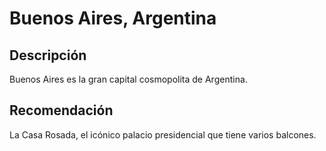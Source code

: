 # Buenos Aires, Argentina

## Descripción 
Buenos Aires es la gran capital cosmopolita de Argentina.

## Recomendación
La Casa Rosada, el icónico palacio presidencial que tiene varios balcones.